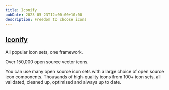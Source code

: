 ```yaml
---
title: Iconify
pubDate: 2023-05-23T12:00:00+10:00
description: Freedom to choose icons
---
```


## [Iconify](https://iconify.design/)

All popular icon sets, one framework.

Over 150,000 open source vector icons.

You can use many open source icon sets with a large choice of open source icon components. Thousands of high-quality icons from 100+ icon sets, all validated, cleaned up, optimised and always up to date.
